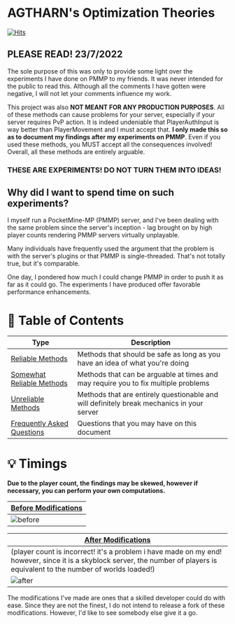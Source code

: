 # AGTHARN's Optimization Theories
[![Hits](https://hits.sh/github.com/AGTHARN/PMMP-Optimizations.svg?view=today-total&style=flat-square&label=views)](https://hits.sh/github.com/AGTHARN/PMMP-Optimizations/)

## PLEASE READ! 23/7/2022
The sole purpose of this was only to provide some light over the experiments I have done on PMMP to my friends. It was never intended for the public to read this. Although all the comments I have gotten were negative, I will not let your comments influence my work.

This project was also **NOT MEANT FOR ANY PRODUCTION PURPOSES**. All of these methods can cause problems for your server, especially if your server requires PvP action. It is indeed undeniable that PlayerAuthInput is way better than PlayerMovement and I must accept that. **I only made this so as to document my findings after my experiments on PMMP**. Even if you used these methods, you MUST accept all the consequences involved! Overall, all these methods are entirely arguable.

### **THESE ARE EXPERIMENTS! DO NOT TURN THEM INTO IDEAS!**

## Why did I want to spend time on such experiments?
I myself run a PocketMine-MP (PMMP) server, and I've been dealing with the same problem since the server's inception - lag brought on by high player counts rendering PMMP servers virtually unplayable.

Many individuals have frequently used the argument that the problem is with the server's plugins or that PMMP is single-threaded. That's not totally true, but it's comparable.

One day, I pondered how much I could change PMMP in order to push it as far as it could go. The experiments I have produced offer favorable performance enhancements.

# 🌟 Table of Contents
| Type | Description |
| ----------- | ------- |
| [Reliable Methods](https://github.com/AGTHARN/PMMP-Optimizations/blob/main/RELIABLE.md) | Methods that should be safe as long as you have an idea of what you're doing |
| [Somewhat Reliable Methods](https://github.com/AGTHARN/PMMP-Optimizations/blob/main/SOMEWHAT_RELIABLE.md) | Methods that can be arguable at times and may require you to fix multiple problems |
| [Unreliable Methods](https://github.com/AGTHARN/PMMP-Optimizations/blob/main/UNRELIABLE.md) | Methods that are entirely questionable and will definitely break mechanics in your server |
| [Frequently Asked Questions](https://github.com/AGTHARN/PMMP-Optimizations/blob/main/FAQ.md) | Questions that you may have on this document |

# 💡 Timings

**Due to the player count, the findings may be skewed, however if necessary, you can perform your own computations.**

| [Before Modifications](https://timings.pmmp.io/?id=222286) |
| ----------- |
| ![before](https://user-images.githubusercontent.com/63234276/180207286-eb69ac8e-697e-4e0d-903d-bdaa6a023248.png) |

| [After Modifications](https://timings.pmmp.io/?id=227338) |
| ----------- |
| (player count is incorrect! it's a problem i have made on my end! however, since it is a skyblock server, the number of players is equivalent to the number of worlds loaded!) |
| ![after](https://user-images.githubusercontent.com/63234276/180207462-6a27702e-25f9-4731-bc7e-11b63d17b5d4.png) |

The modifications I've made are ones that a skilled developer could do with ease. Since they are not the finest, I do not intend to release a fork of these modifications. However, I'd like to see somebody else give it a go.